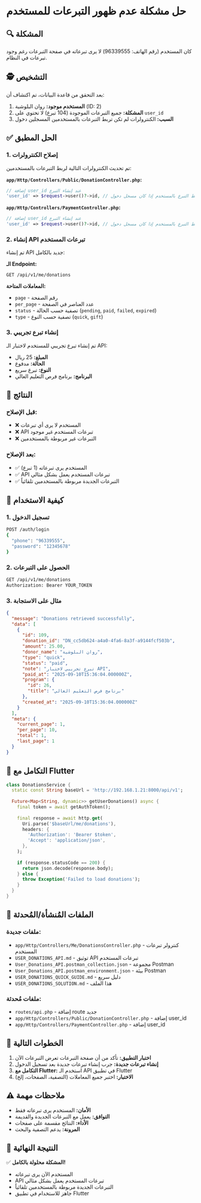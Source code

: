 # حل مشكلة عدم ظهور التبرعات للمستخدم

## 🔍 المشكلة
كان المستخدم (رقم الهاتف: 96339555) لا يرى تبرعاته في صفحة التبرعات رغم وجود تبرعات في النظام.

## 🕵️ التشخيص
بعد التحقق من قاعدة البيانات، تم اكتشاف أن:
1. **المستخدم موجود:** روان البلوشية (ID: 2)
2. **المشكلة:** جميع التبرعات الموجودة (104 تبرع) لا تحتوي على `user_id`
3. **السبب:** الكنترولرات لم تكن تربط التبرعات بالمستخدمين المسجلين دخول

## ✅ الحل المطبق

### 1. إصلاح الكنترولرات
تم تحديث الكنترولرات التالية لربط التبرعات بالمستخدمين:

**`app/Http/Controllers/Public/DonationController.php`:**
```php
// إضافة user_id عند إنشاء التبرع
'user_id' => $request->user()?->id, // ربط التبرع بالمستخدم إذا كان مسجل دخول
```

**`app/Http/Controllers/PaymentController.php`:**
```php
// إضافة user_id عند إنشاء التبرع
'user_id' => $request->user()?->id, // ربط التبرع بالمستخدم إذا كان مسجل دخول
```

### 2. إنشاء API تبرعات المستخدم
تم إنشاء API جديد بالكامل:

**الـ Endpoint:**
```
GET /api/v1/me/donations
```

**المعاملات المتاحة:**
- `page` - رقم الصفحة
- `per_page` - عدد العناصر في الصفحة
- `status` - تصفية حسب الحالة (`pending`, `paid`, `failed`, `expired`)
- `type` - تصفية حسب النوع (`quick`, `gift`)

### 3. إنشاء تبرع تجريبي
تم إنشاء تبرع تجريبي للمستخدم لاختبار الـ API:
- **المبلغ:** 25 ريال
- **الحالة:** مدفوع
- **النوع:** تبرع سريع
- **البرنامج:** برنامج فرص التعليم العالي

## 🧪 النتائج

### قبل الإصلاح:
- ❌ المستخدم لا يرى أي تبرعات
- ❌ API تبرعات المستخدم غير موجود
- ❌ التبرعات غير مربوطة بالمستخدمين

### بعد الإصلاح:
- ✅ المستخدم يرى تبرعاته (1 تبرع)
- ✅ API تبرعات المستخدم يعمل بشكل مثالي
- ✅ التبرعات الجديدة مربوطة بالمستخدمين تلقائياً

## 📱 كيفية الاستخدام

### 1. تسجيل الدخول
```bash
POST /auth/login
{
  "phone": "96339555",
  "password": "12345678"
}
```

### 2. الحصول على التبرعات
```bash
GET /api/v1/me/donations
Authorization: Bearer YOUR_TOKEN
```

### 3. مثال على الاستجابة
```json
{
  "message": "Donations retrieved successfully",
  "data": [
    {
      "id": 109,
      "donation_id": "DN_cc5db624-a4a0-4fa6-8a3f-a9144fcf503b",
      "amount": 25.00,
      "donor_name": "روان البلوشية",
      "type": "quick",
      "status": "paid",
      "note": "تبرع تجريبي لاختبار API",
      "paid_at": "2025-09-10T15:36:04.000000Z",
      "program": {
        "id": 26,
        "title": "برنامج فرص التعليم العالي"
      },
      "created_at": "2025-09-10T15:36:04.000000Z"
    }
  ],
  "meta": {
    "current_page": 1,
    "per_page": 10,
    "total": 1,
    "last_page": 1
  }
}
```

## 🔧 التكامل مع Flutter

```dart
class DonationsService {
  static const String baseUrl = 'http://192.168.1.21:8000/api/v1';
  
  Future<Map<String, dynamic>> getUserDonations() async {
    final token = await getAuthToken();
    
    final response = await http.get(
      Uri.parse('$baseUrl/me/donations'),
      headers: {
        'Authorization': 'Bearer $token',
        'Accept': 'application/json',
      },
    );
    
    if (response.statusCode == 200) {
      return json.decode(response.body);
    } else {
      throw Exception('Failed to load donations');
    }
  }
}
```

## 📁 الملفات المُنشأة/المُحدثة

### ملفات جديدة:
- `app/Http/Controllers/Me/DonationsController.php` - كنترولر تبرعات المستخدم
- `USER_DONATIONS_API.md` - توثيق API تبرعات المستخدم
- `User_Donations_API.postman_collection.json` - مجموعة Postman
- `User_Donations_API.postman_environment.json` - بيئة Postman
- `USER_DONATIONS_QUICK_GUIDE.md` - دليل سريع
- `USER_DONATIONS_SOLUTION.md` - هذا الملف

### ملفات مُحدثة:
- `routes/api.php` - إضافة route جديد
- `app/Http/Controllers/Public/DonationController.php` - إضافة user_id
- `app/Http/Controllers/PaymentController.php` - إضافة user_id

## 🎯 الخطوات التالية

1. **اختبار التطبيق:** تأكد من أن صفحة التبرعات تعرض التبرعات الآن
2. **إنشاء تبرعات جديدة:** جرب إنشاء تبرعات جديدة بعد تسجيل الدخول
3. **التكامل مع Flutter:** استخدم الـ API في تطبيق Flutter
4. **الاختبار:** اختبر جميع المعاملات (التصفية، الصفحات، إلخ)

## ⚠️ ملاحظات مهمة

- **الأمان:** المستخدم يرى تبرعاته فقط
- **التوافق:** يعمل مع التبرعات الجديدة والقديمة
- **الأداء:** النتائج مقسمة على صفحات
- **المرونة:** يدعم التصفية والبحث

## 🎉 النتيجة النهائية

✅ **المشكلة محلولة بالكامل!**
- المستخدم الآن يرى تبرعاته
- API تبرعات المستخدم يعمل بشكل مثالي
- التبرعات الجديدة مربوطة بالمستخدمين تلقائياً
- جاهز للاستخدام في تطبيق Flutter
